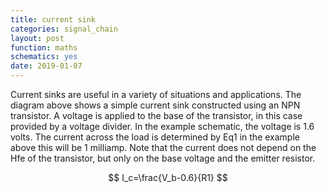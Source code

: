 ```yaml
---
title: current sink
categories: signal_chain
layout: post
function: maths
schematics: yes
date: 2019-01-07
---
```


Current sinks are useful in a variety of situations and applications. The diagram above shows a simple current sink constructed using an NPN transistor.
A voltage is applied to the base of the transistor, in this case provided by a voltage divider. In the example schematic, the voltage is 1.6 volts. The current across the load is determined by Eq1 in the example above this will be 1 milliamp. Note that the current does not depend on the Hfe of the transistor, but only on the base voltage and the emitter resistor.

$$ I_c=\frac{V_b-0.6}{R1} $$